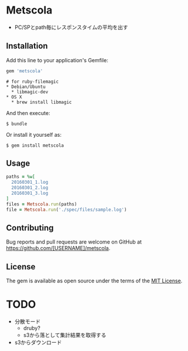 # Metscola
* PC/SPとpath毎にレスポンスタイムの平均を出す

## Installation
Add this line to your application's Gemfile:

```ruby
gem 'metscola'
```
```
# for ruby-filemagic
* Debian/Ubuntu
  * libmagic-dev
* OS X
  * brew install libmagic
```

And then execute:

    $ bundle

Or install it yourself as:

    $ gem install metscola

## Usage
```ruby
paths = %w[
  20160301_1.log
  20160301_2.log
  20160301_3.log
]
files = Metscola.run(paths)
file = Metscola.run('./spec/files/sample.log')
```

## Contributing
Bug reports and pull requests are welcome on GitHub at https://github.com/[USERNAME]/metscola.

## License
The gem is available as open source under the terms of the [MIT License](http://opensource.org/licenses/MIT).

# TODO
* 分散モード
  * druby?
  * s3から落として集計結果を取得する
* s3からダウンロード
